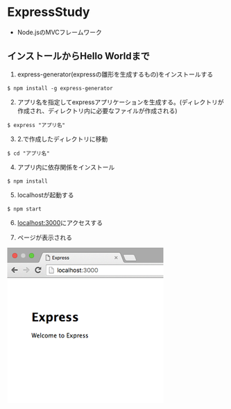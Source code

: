 # ExpressStudy
* Node.jsのMVCフレームワーク



## インストールからHello Worldまで

1. express-generator(expressの雛形を生成するもの)をインストールする
```shell
$ npm install -g express-generator
```


2. アプリ名を指定してexpressアプリケーションを生成する。(ディレクトリが作成され、ディレクトリ内に必要なファイルが作成される)
```
$ express "アプリ名"
```

3. 2.で作成したディレクトリに移動
```
$ cd "アプリ名"
```

4. アプリ内に依存関係をインストール
```
$ npm install
```

5. localhostが起動する
```
$ npm start
```

6. [localhost:3000](http://localhost:3000)にアクセスする

7. ページが表示される

![HelloExpress.png](HelloExpress.png)
